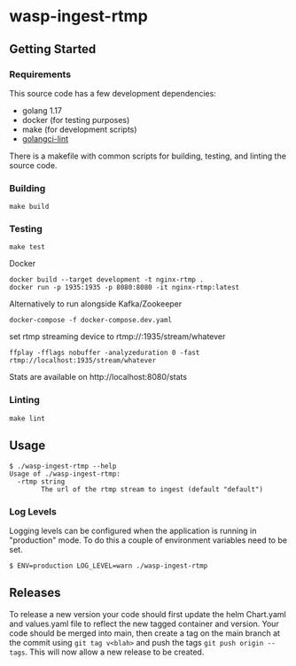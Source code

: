 # wasp-ingest-rtmp

## Getting Started

### Requirements

This source code has a few development dependencies:

- golang 1.17
- docker (for testing purposes)
- make (for development scripts)
- [golangci-lint](https://golangci-lint.run/)

There is a makefile with common scripts for building, testing, and linting the source code.

### Building

```
make build
```

### Testing

```
make test
```

Docker

```
docker build --target development -t nginx-rtmp .
docker run -p 1935:1935 -p 8080:8080 -it nginx-rtmp:latest
```
Alternatively to run alongside Kafka/Zookeeper
```
docker-compose -f docker-compose.dev.yaml
```

set rtmp streaming device to rtmp://<your ip>:1935/stream/whatever

```
ffplay -fflags nobuffer -analyzeduration 0 -fast rtmp://localhost:1935/stream/whatever
```

Stats are available on http://localhost:8080/stats

### Linting

```
make lint
```

## Usage

```
$ ./wasp-ingest-rtmp --help
Usage of ./wasp-ingest-rtmp:
  -rtmp string
    	The url of the rtmp stream to ingest (default "default")
```

### Log Levels

Logging levels can be configured when the application is running in "production" mode. To do this a couple of environment variables need to be set.

```
$ ENV=production LOG_LEVEL=warn ./wasp-ingest-rtmp
```
## Releases

To release a new version your code should first update the helm Chart.yaml and values.yaml file to reflect the new tagged container and version.  Your code should be merged into main, then create a tag on the main branch at the commit using `git tag v<blah>` and push the tags `git push origin --tags`.  This will now allow a new release to be created.